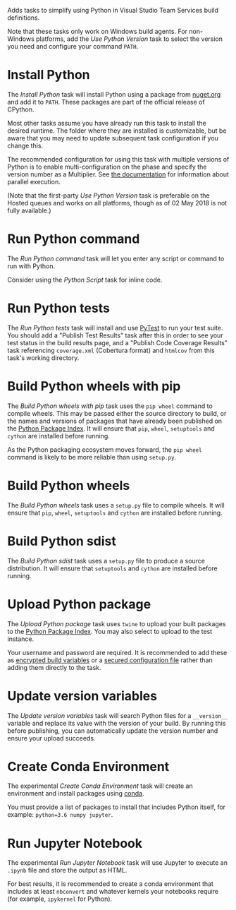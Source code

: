 Adds tasks to simplify using Python in Visual Studio Team Services build definitions.

Note that these tasks only work on Windows build agents. For non-Windows platforms, add the *Use Python Version* task to select the version you need and configure your command `PATH`.

# Install Python

The *Install Python* task will install Python using a package from [nuget.org](https://nuget.org) and add it to `PATH`. These packages are part of the official release of CPython.

Most other tasks assume you have already run this task to install the desired runtime. The folder where they are installed is customizable, but be aware that you may need to update subsequent task configuration if you change this.

The recommended configuration for using this task with multiple versions of Python is to enable multi-configuration on the phase and specify the version number as a Multiplier. See [the documentation](https://go.microsoft.com/fwlink/?linkid=835763) for information about parallel execution.

(Note that the first-party *Use Python Version* task is preferable on the Hosted queues and works on all platforms, though as of 02 May 2018 is not fully available.)

# Run Python command

The *Run Python command* task will let you enter any script or command to run with Python.

Consider using the *Python Script* task for inline code.

# Run Python tests

The *Run Python tests* task will install and use [PyTest](https://pytest.org) to run your test suite. You should add a "Publish Test Results" task after this in order to see your test status in the build results page, and a "Publish Code Coverage Results" task referencing `coverage.xml` (Cobertura format) and `htmlcov` from this task's working directory.

# Build Python wheels with pip

The *Build Python wheels with pip* task uses the `pip wheel` command to compile wheels. This may be passed either the source directory to build, or the names and versions of packages that have already been published on the [Python Package Index](https://pypi.org). It will ensure that `pip`, `wheel`, `setuptools` and `cython` are installed before running.

As the Python packaging ecosystem moves forward, the `pip wheel` command is likely to be more reliable than using `setup.py`.

# Build Python wheels

The *Build Python wheels* task uses a `setup.py` file to compile wheels. It will ensure that `pip`, `wheel`, `setuptools` and `cython` are installed before running.

# Build Python sdist

The *Build Python sdist* task uses a `setup.py` file to produce a source distribution. It will ensure that `setuptools` and `cython` are installed before running.

# Upload Python package

The *Upload Python package* task uses `twine` to upload your built packages to the [Python Package Index](https://pypi.org). You may also select to upload to the test instance.

Your username and password are required. It is recommended to add these as [encrypted build variables](https://docs.microsoft.com/en-us/vsts/build-release/concepts/definitions/build/variables?view=vsts&tabs=batch#secret-variables) or a [secured configuration file](https://docs.microsoft.com/en-us/vsts/build-release/tasks/utility/download-secure-file?view=vsts) rather than adding them directly to the task.

# Update version variables

The *Update version variables* task will search Python files for a `__version__` variable and replace its value with the version of your build. By running this before publishing, you can automatically update the version number and ensure your upload succeeds.

# Create Conda Environment

The experimental *Create Conda Environment* task will create an environment and install packages using [conda](https://conda.io).

You must provide a list of packages to install that includes Python itself, for example: `python=3.6 numpy jupyter`.

# Run Jupyter Notebook

The experimental *Run Jupyter Notebook* task will use Jupyter to execute an `.ipynb` file and store the output as HTML.

For best results, it is recommended to create a conda environment that includes at least `nbconvert` and whatever kernels your notebooks require (for example, `ipykernel` for Python).


